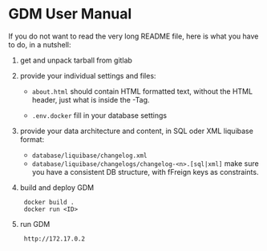 # GDM User Manual

If you do not want to read the very long README file,
here is what you have to do, in a nutshell:

1. get and unpack tarball from gitlab

2. provide your individual settings and files:

    - `about.html`
        should contain HTML formatted text, without the HTML header, just what is inside the <body>-Tag.

    - `.env.docker`
        fill in your database settings 

3. provide your data architecture and content, in SQL oder XML liquibase format:

    - `database/liquibase/changelog.xml`
    - `database/liquibase/changelogs/changelog-<n>.[sql|xml]`
    make sure you have a consistent DB structure, with fFreign keys as constraints.
    
    
4. build and deploy GDM
        
        docker build .
        docker run <ID>

5. run GDM

        http://172.17.0.2


